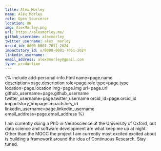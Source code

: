 ```yaml
---
title: Alex Morley
name: Alex Morley
role: Open Sourceror
location: UK
img: AlexMorley.png
url: https://alexmorley.me/
github_username: alexmorley
twitter_username: alex__morley
orcid_id: 0000-0001-7051-2624
impactstory_id: u/0000-0001-7051-2624
linkedin_username:
email_address: alex0morley@gmail.com
type: production
---
```


<!--HTML / LIQUID stuff to render picture and links  -->
{% include add-personal-info.html name=page.name description=page.description role=page.role type=page.type location=page.location img=page.img url=page.url github_username=page.github_username twitter_username=page.twitter_username orcid_id=page.orcid_id impactstory_id=page.impactstory_id linkedin_username=page.linkedin_username email_address=page.email_address %}

<!-- START OF FREE MARKDOWN  -->
I am currently doing a PhD in Neuroscience at the University of Oxford, but data science and software development are what keep me up at night. Other than the MOOC the project I am currently most excited excited about is building a framework around the idea of Continuous Research. Stay tuned.  
